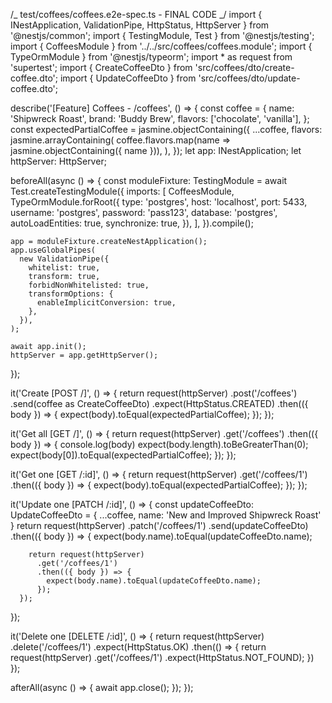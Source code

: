 /_
test/coffees/coffees.e2e-spec.ts - FINAL CODE
_/
import { INestApplication, ValidationPipe, HttpStatus, HttpServer } from '@nestjs/common';
import { TestingModule, Test } from '@nestjs/testing';
import { CoffeesModule } from '../../src/coffees/coffees.module';
import { TypeOrmModule } from '@nestjs/typeorm';
import \* as request from 'supertest';
import { CreateCoffeeDto } from 'src/coffees/dto/create-coffee.dto';
import { UpdateCoffeeDto } from 'src/coffees/dto/update-coffee.dto';

describe('[Feature] Coffees - /coffees', () => {
const coffee = {
name: 'Shipwreck Roast',
brand: 'Buddy Brew',
flavors: ['chocolate', 'vanilla'],
};
const expectedPartialCoffee = jasmine.objectContaining({
...coffee,
flavors: jasmine.arrayContaining(
coffee.flavors.map(name => jasmine.objectContaining({ name })),
),
});
let app: INestApplication;
let httpServer: HttpServer;

beforeAll(async () => {
const moduleFixture: TestingModule = await Test.createTestingModule({
imports: [
CoffeesModule,
TypeOrmModule.forRoot({
type: 'postgres',
host: 'localhost',
port: 5433,
username: 'postgres',
password: 'pass123',
database: 'postgres',
autoLoadEntities: true,
synchronize: true,
}),
],
}).compile();

    app = moduleFixture.createNestApplication();
    app.useGlobalPipes(
      new ValidationPipe({
        whitelist: true,
        transform: true,
        forbidNonWhitelisted: true,
        transformOptions: {
          enableImplicitConversion: true,
        },
      }),
    );

    await app.init();
    httpServer = app.getHttpServer();

});

it('Create [POST /]', () => {
return request(httpServer)
.post('/coffees')
.send(coffee as CreateCoffeeDto)
.expect(HttpStatus.CREATED)
.then(({ body }) => {
expect(body).toEqual(expectedPartialCoffee);
});
});

it('Get all [GET /]', () => {
return request(httpServer)
.get('/coffees')
.then(({ body }) => {
console.log(body)
expect(body.length).toBeGreaterThan(0);
expect(body[0]).toEqual(expectedPartialCoffee);
});
});

it('Get one [GET /:id]', () => {
return request(httpServer)
.get('/coffees/1')
.then(({ body }) => {
expect(body).toEqual(expectedPartialCoffee);
});
});

it('Update one [PATCH /:id]', () => {
const updateCoffeeDto: UpdateCoffeeDto = {
...coffee,
name: 'New and Improved Shipwreck Roast'
}
return request(httpServer)
.patch('/coffees/1')
.send(updateCoffeeDto)
.then(({ body }) => {
expect(body.name).toEqual(updateCoffeeDto.name);

        return request(httpServer)
          .get('/coffees/1')
          .then(({ body }) => {
            expect(body.name).toEqual(updateCoffeeDto.name);
          });
      });

});

it('Delete one [DELETE /:id]', () => {
return request(httpServer)
.delete('/coffees/1')
.expect(HttpStatus.OK)
.then(() => {
return request(httpServer)
.get('/coffees/1')
.expect(HttpStatus.NOT_FOUND);
})
});

afterAll(async () => {
await app.close();
});
});
